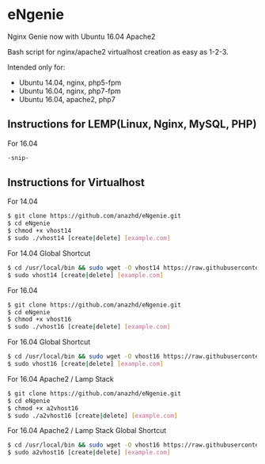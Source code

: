 # eNgenie
Nginx Genie
now with Ubuntu 16.04 Apache2 

Bash script for nginx/apache2 virtualhost creation as easy as 1-2-3.

Intended only for:
 - Ubuntu 14.04, nginx, php5-fpm
 - Ubuntu 16.04, nginx, php7-fpm
 - Ubuntu 16.04, apache2, php7
 
## Instructions for LEMP(Linux, Nginx, MySQL, PHP)
For 16.04
```bash
-snip-
```
 
## Instructions for Virtualhost
For 14.04
```bash
$ git clone https://github.com/anazhd/eNgenie.git
$ cd eNgenie
$ chmod +x vhost14
$ sudo ./vhost14 [create|delete] [example.com]
```
For 14.04 Global Shortcut
```bash
$ cd /usr/local/bin && sudo wget -O vhost14 https://raw.githubusercontent.com/anazhd/eNgenie/master/vhost14 && sudo chmod +x /usr/local/bin/vhost14
$ sudo vhost14 [create|delete] [example.com]
```

For 16.04
```bash
$ git clone https://github.com/anazhd/eNgenie.git
$ cd eNgenie
$ chmod +x vhost16
$ sudo ./vhost16 [create|delete] [example.com]
```
For 16.04 Global Shortcut
```bash
$ cd /usr/local/bin && sudo wget -O vhost16 https://raw.githubusercontent.com/anazhd/eNgenie/master/vhost16 && sudo chmod +x /usr/local/bin/vhost16
$ sudo vhost16 [create|delete] [example.com]
```

For 16.04 Apache2 / Lamp Stack
```bash
$ git clone https://github.com/anazhd/eNgenie.git
$ cd eNgenie
$ chmod +x a2vhost16
$ sudo ./a2vhost16 [create|delete] [example.com]
```
For 16.04 Apache2 / Lamp Stack Global Shortcut
```bash
$ cd /usr/local/bin && sudo wget -O vhost16 https://raw.githubusercontent.com/anazhd/eNgenie/master/a2vhost16 && sudo chmod +x /usr/local/bin/a2vhost16
$ sudo a2vhost16 [create|delete] [example.com]
```
